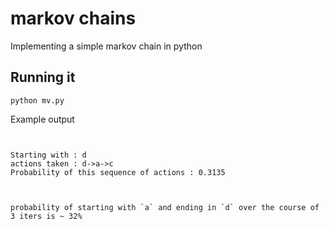 # markov chains

Implementing a simple markov chain in python

## Running it
```python mv.py```

Example output
```


Starting with : d
actions taken : d->a->c
Probability of this sequence of actions : 0.3135



probability of starting with `a` and ending in `d` over the course of 3 iters is ~ 32%


```